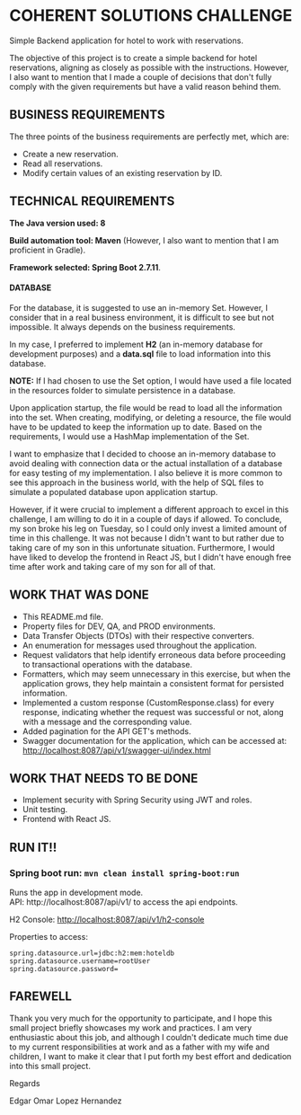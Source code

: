 # COHERENT SOLUTIONS CHALLENGE
Simple Backend application for hotel to work with reservations.

The objective of this project is to create a simple backend for hotel reservations, aligning as closely as possible with the instructions. However, I also want to mention that I made a couple of decisions that don't fully comply with the given requirements but have a valid reason behind them.

## BUSINESS REQUIREMENTS
The three points of the business requirements are perfectly met, which are:

- Create a new reservation.
- Read all reservations.
- Modify certain values of an existing reservation by ID.

## TECHNICAL REQUIREMENTS
**The Java version used: 8**

**Build automation tool: Maven** (However, I also want to mention that I am proficient in Gradle).

**Framework selected: Spring Boot 2.7.11**.

#### DATABASE

For the database, it is suggested to use an in-memory Set. However, I consider that in a real business environment, it is difficult to see but not impossible. It always depends on the business requirements. 

In my case, I preferred to implement **H2** (an in-memory database for development purposes) and a **data.sql** file to load information into this database.

**NOTE:** If I had chosen to use the Set<Reservation> option, I would have used a file located in the resources folder to simulate persistence in a database. 

Upon application startup, the file would be read to load all the information into the set. When creating, modifying, or deleting a resource, the file would have to be updated to keep the information up to date. Based on the requirements, I would use a HashMap implementation of the Set.

I want to emphasize that I decided to choose an in-memory database to avoid dealing with connection data or the actual installation of a database for easy testing of my implementation. I also believe it is more common to see this approach in the business world, with the help of SQL files to simulate a populated database upon application startup. 

However, if it were crucial to implement a different approach to excel in this challenge, I am willing to do it in a couple of days if allowed.
To conclude, my son broke his leg on Tuesday, so I could only invest a limited amount of time in this challenge. It was not because I didn't want to but rather due to taking care of my son in this unfortunate situation. Furthermore, I would have liked to develop the frontend in React JS, but I didn't have enough free time after work and taking care of my son for all of that.

## WORK THAT WAS DONE

- This README.md file.
- Property files for DEV, QA, and PROD environments.
- Data Transfer Objects (DTOs) with their respective converters.
- An enumeration for messages used throughout the application.
- Request validators that help identify erroneous data before proceeding to transactional operations with the database.
- Formatters, which may seem unnecessary in this exercise, but when the application grows, they help maintain a consistent format for persisted information.
- Implemented a custom response (CustomResponse.class) for every response, indicating whether the request was successful or not, along with a message and the corresponding value.
- Added pagination for the API GET's methods.
- Swagger documentation for the application, which can be accessed at: [http://localhost:8087/api/v1/swagger-ui/index.html](http://localhost:8087/api/v1/swagger-ui/index.html)

## WORK THAT NEEDS TO BE DONE

- Implement security with Spring Security using JWT and roles.
- Unit testing.
- Frontend with React JS.

## RUN IT!!

### Spring boot run: `mvn clean install spring-boot:run`
Runs the app in development mode.<br />
API: http://localhost:8087/api/v1/ to access the api endpoints.

H2 Console: [http://localhost:8087/api/v1/h2-console](http://localhost:8087/api/v1/h2-console)

Properties to access:
```
spring.datasource.url=jdbc:h2:mem:hoteldb
spring.datasource.username=rootUser
spring.datasource.password=
```

## FAREWELL
Thank you very much for the opportunity to participate, and I hope this small project briefly showcases my work and practices. I am very enthusiastic about this job, and although I couldn't dedicate much time due to my current responsibilities at work and as a father with my wife and children, I want to make it clear that I put forth my best effort and dedication into this small project.

Regards

Edgar Omar Lopez Hernandez

